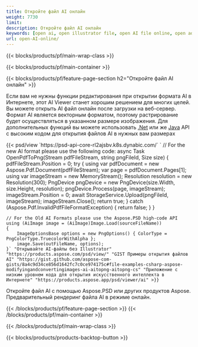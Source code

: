 ```yaml
---
title: Откройте файл AI онлайн
weight: 7730
limit: 
description: Откройте файл AI онлайн
keywords: [open ai, open illustrator file, open AI file online, open adobe illustrator, preview of ai file, ai format open]
url: open-AI-online/
---
```


{{< blocks/products/pf/main-wrap-class >}}


{{< blocks/products/pf/main-container >}}

{{< blocks/products/pf/feature-page-section h2="Откройте файл AI онлайн" >}}
<p>Если вам не нужны функции редактирования при открытии формата AI в Интернете, этот AI Viewer станет хорошим решением для многих целей. Вы можете открыть AI файл онлайн после загрузки на веб-сервер. Формат AI является векторным форматом, поэтому растрирование будет осуществляться в указанном размере изображения. Для дополнительных функций вы можете использовать <a href="/psd/net">.Net</a> или же <a href="/psd/java">Java</a> API с высоким кодом для открытия файлов AI в нужных вам размерах</p>
{{< psd/view `https://psd-api-core-rl2ajsbv.k8s.dynabic.com/` 
`	// For the new AI format please use the following code:
	async Task<bool> OpenPdfToPng(Stream pdfFileStream, string pngFileId, Size size)
	{
		pdfFileStream.Position = 0;
		try
		{
			using var pdfDocument = new Aspose.Pdf.Document(pdfFileStream);
			var page = pdfDocument.Pages[1];
			using var imageStream = new MemoryStream();
			Resolution resolution = new Resolution(300);
			PngDevice pngDevice = new PngDevice(size.Width, size.Height, resolution);
			pngDevice.Process(page, imageStream);
			imageStream.Position = 0;
			await StorageService.Upload(pngFileId, imageStream);
			imageStream.Close();
			return true;
		}
		catch (Aspose.Pdf.InvalidPdfFileFormatException)
		{
			return false;
		}
	}
	
	// For the Old AI Formats please use the Aspose.PSD high-code API
	using (AiImage image = (AiImage)Image.Load(sourceFileName))
	{
		ImageOptionsBase options = new PngOptions() { ColorType = PngColorType.TruecolorWithAlpha };
		image.Save(outFileName, options);
	}` "Открывайте AI-файлы без Illustrator" "https://products.aspose.com/psd/view/" "GIST Примеры открытия файлов AI" "https://gist.github.com/aspose-com-gists/8a4c9d34ce856d1642fc7c0ce974175c#file-examples-csharp-aspose-modifyingandconvertingimages-ai-aitopng-aitopng-cs" "Приложение с низким уровнем кода для открытия искусственного интеллекта в Интернете" "https://products.aspose.app/psd/viewer/ai" >}}
<p>Откройте файл AI с помощью Aspose.PSD или других продуктов Aspose. Предварительный рендеринг файла AI в режиме онлайн.</p>
{{< /blocks/products/pf/feature-page-section >}}
{{< /blocks/products/pf/main-container >}}


{{< /blocks/products/pf/main-wrap-class >}}

{{< blocks/products/products-backtop-button >}}
